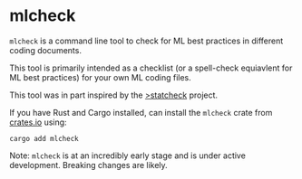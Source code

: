 # mlcheck

`mlcheck` is a command line tool to check for ML best practices in different coding documents.

This tool is primarily intended as a checklist (or a spell-check equiavlent for ML best practices) for your own ML coding files.

This tool was in part inspired by the <a href="https://mbnuijten.com/statcheck/" target="_blank">>statcheck</a> project.

If you have Rust and Cargo installed, can install the `mlcheck` crate from <a href="https://crates.io/" target="_blank">crates.io</a> using:

`cargo add mlcheck`

Note: `mlcheck` is at an incredibly early stage and is under active development. Breaking changes are likely.
